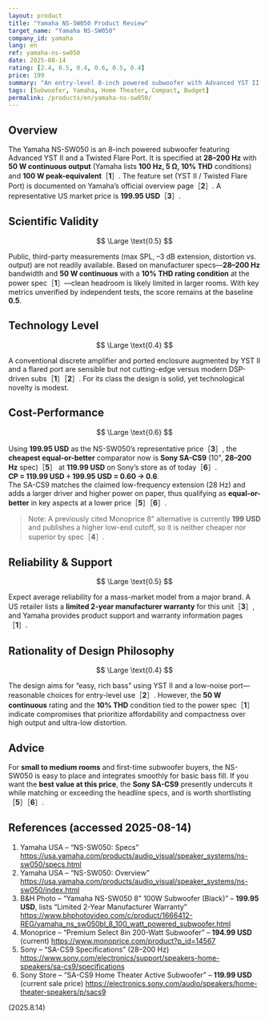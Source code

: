 ```yaml
---
layout: product
title: "Yamaha NS-SW050 Product Review"
target_name: "Yamaha NS-SW050"
company_id: yamaha
lang: en
ref: yamaha-ns-sw050
date: 2025-08-14
rating: [2.4, 0.5, 0.4, 0.6, 0.5, 0.4]
price: 199
summary: "An entry-level 8-inch powered subwoofer with Advanced YST II and Twisted Flare Port. Spec'd at 28–200 Hz and 50 W continuous output, it suits small-to-medium rooms; independent measurement data are limited."
tags: [Subwoofer, Yamaha, Home Theater, Compact, Budget]
permalink: /products/en/yamaha-ns-sw050/
---
```


## Overview

The Yamaha NS-SW050 is an 8-inch powered subwoofer featuring Advanced YST II and a Twisted Flare Port. It is specified at **28–200 Hz** with **50 W continuous output** (Yamaha lists **100 Hz, 5 Ω, 10% THD** conditions) and **100 W peak-equivalent**［**1**］. The feature set (YST II / Twisted Flare Port) is documented on Yamaha’s official overview page［**2**］. A representative US market price is **199.95 USD**［**3**］.

## Scientific Validity

$$ \Large \text{0.5} $$

Public, third-party measurements (max SPL, –3 dB extension, distortion vs. output) are not readily available. Based on manufacturer specs—**28–200 Hz** bandwidth and **50 W continuous** with a **10% THD rating condition** at the power spec［**1**］—clean headroom is likely limited in larger rooms. With key metrics unverified by independent tests, the score remains at the baseline **0.5**.

## Technology Level

$$ \Large \text{0.4} $$

A conventional discrete amplifier and ported enclosure augmented by YST II and a flared port are sensible but not cutting-edge versus modern DSP-driven subs［**1**］［**2**］. For its class the design is solid, yet technological novelty is modest.

## Cost-Performance

$$ \Large \text{0.6} $$

Using **199.95 USD** as the NS-SW050’s representative price［**3**］, the **cheapest equal-or-better** comparator now is **Sony SA-CS9** (10", **28–200 Hz** spec)［**5**］ at **119.99 USD** on Sony’s store as of today［**6**］.  
**CP = 119.99 USD ÷ 199.95 USD = 0.60 → 0.6**.  
The SA-CS9 matches the claimed low-frequency extension (28 Hz) and adds a larger driver and higher power on paper, thus qualifying as **equal-or-better** in key aspects at a lower price［**5**］［**6**］.

> Note: A previously cited Monoprice 8" alternative is currently **199 USD** and publishes a higher low-end cutoff, so it is neither cheaper nor superior by spec［**4**］.

## Reliability & Support

$$ \Large \text{0.5} $$

Expect average reliability for a mass-market model from a major brand. A US retailer lists a **limited 2-year manufacturer warranty** for this unit［**3**］, and Yamaha provides product support and warranty information pages［**1**］.

## Rationality of Design Philosophy

$$ \Large \text{0.4} $$

The design aims for “easy, rich bass” using YST II and a low-noise port—reasonable choices for entry-level use［**2**］. However, the **50 W continuous** rating and the **10% THD** condition tied to the power spec［**1**］indicate compromises that prioritize affordability and compactness over high output and ultra-low distortion.

## Advice

For **small to medium rooms** and first-time subwoofer buyers, the NS-SW050 is easy to place and integrates smoothly for basic bass fill. If you want the **best value at this price**, the **Sony SA-CS9** presently undercuts it while matching or exceeding the headline specs, and is worth shortlisting［**5**］［**6**］.

## References (accessed 2025-08-14)

1. Yamaha USA – “NS-SW050: Specs” <https://usa.yamaha.com/products/audio_visual/speaker_systems/ns-sw050/specs.html>  
2. Yamaha USA – “NS-SW050: Overview” <https://usa.yamaha.com/products/audio_visual/speaker_systems/ns-sw050/index.html>  
3. B&H Photo – “Yamaha NS-SW050 8" 100W Subwoofer (Black)” – **199.95 USD**, lists “Limited 2-Year Manufacturer Warranty” <https://www.bhphotovideo.com/c/product/1666412-REG/yamaha_ns_sw050bl_8_100_watt_powered_subwoofer.html>  
4. Monoprice – “Premium Select 8in 200-Watt Subwoofer” – **194.99 USD** (current) <https://www.monoprice.com/product?p_id=14567>  
5. Sony – “SA-CS9 Specifications” (28–200 Hz) <https://www.sony.com/electronics/support/speakers-home-speakers/sa-cs9/specifications>  
6. Sony Store – “SA-CS9 Home Theater Active Subwoofer” – **119.99 USD** (current sale price) <https://electronics.sony.com/audio/speakers/home-theater-speakers/p/sacs9>

(2025.8.14)


